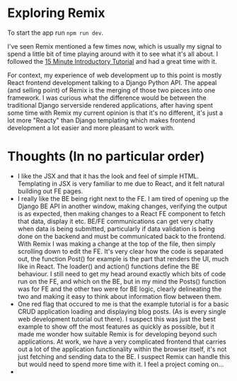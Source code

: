 # Exploring Remix

To start the app run `npm run dev`.

I've seen Remix mentioned a few times now, which is usually my signal to spend a little bit of time playing around with it to see what it's all about. I followed the [15 Minute Introductory Tutorial](https://remix.run/docs/en/v1/tutorials/blog) and had a great time with it. 

For context, my experience of web development up to this point is mostly React frontend development talking to a Django Python API. The appeal (and selling point) of Remix is the merging of those two pieces into one framework. I was curious what the difference would be between the traditional Django serverside rendered applications, after having spent some time with Remix my current opinion is that it's no different, it's just a lot more "Reacty" than Django templating which makes frontend development a lot easier and more pleasant to work with.

# Thoughts (In no particular order)
 - I like the JSX and that it has the look and feel of simple HTML. Templating in JSX is very familiar to me due to React, and it felt natural building out FE pages.
 - I really like the BE being right next to the FE. I am tired of opening up the Django BE API in another window, making changes, verifying the output is as expected, then making changes to a React FE component to fetch that data, display it etc. BE/FE communications can get very chatty when data is being submitted, particularly if data validation is being done on the backend and must be communicated back to the frontend. With Remix I was making a change at the top of the file, then simply scrolling down to edit the FE. It's very clear how the code is separated out, the function Post() for example is the part that renders the UI, much like in React. The loader() and action() functions define the BE behaviour. I still need to get my head around exactly which bits of code run on the FE, and which on the BE, but in my mind the Posts() function was for FE and the other two were for BE logic, clearly delineating the two and making it easy to think about information flow between them. 
 - One red flag that occured to me is that the example tutorial is for a basic CRUD application loading and displaying blog posts. (As is every single web development tutorial out there). I suspect this was just the best example to show off the most features as quickly as possible, but it made me wonder how suitable Remix is for developing beyond such applications. At work, we have a very complicated frontend that carries out a lot of the application functionality within the browser itself, it's not just fetching and sending data to the BE. I suspect Remix can handle this but would need to spend more time with it. I feel a project coming on...
 - 
